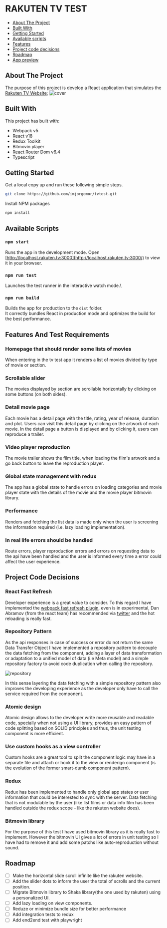 # RAKUTEN TV TEST

* [About The Project](#about)
* [Built With](#built-with)
* [Getting Started](#getting-started)
* [Available scripts](#available-scripts)
* [Features](#features)
* [Project code decisions](#project-code-decisions)
* [Roadmap](#roadmap)
* [App preview](#app-preview)

## About The Project

The purpose of this project is develop a React application that simulates the [Rakuten TV Website](https://rakuten.tv/es);
![cover](https://github.com/imjorgemor/tvclone/addimage)


## Built With

This project has built with:
* Webpack v5
* React v18
* Redux Toolkit
* Bitmovin player
* React Router Dom v6.4
* Typescript

## Getting Started

Get a local copy up and run these following simple steps.
```sh
git clone https://github.com/imjorgemor/tvtest.git
```

Install NPM packages
```sh
npm install
```

## Available Scripts

### `npm start`

Runs the app in the development mode.
Open [http://localhost.rakuten.tv:3000](http://localhost.rakuten.tv:3000/) to view it in your browser.

### `npm run test`

Launches the test runner in the interactive watch mode.\

### `npm run build`

Builds the app for production to the `dist` folder.\
It correctly bundles React in production mode and optimizes the build for the best performance.

## Features And Test Requirements

### Homepage that should render some lists of movies
When entering in the tv test app it renders a list of movies divided by type of movie or section.

### Scrollable slider
The movies displayed by section are scrollable horizontally by clicking on some buttons (on both sides).

### Detail movie page
Each movie has a detail page with the title, rating, year of release, duration and plot. Users can visit this detail page by clicking on the artwork of each movie. In the detail page a button is displayed and by clicking it, users can reproduce a trailer.

### Video player reproduction
The movie trailer shows the film title, when loading the film's artwork and a go back button to leave the reproduction player.

### Global state management with redux
The app has a global state to handle errors on loading categories and movie player state with the details of the movie and the movie player bitmovin library.

### Performance
Renders and fetching the list data is made only when the user is screening the information required (i.e. lazy loading implementation).

### In real life errors should be handled
Route errors, player reproduction errors and errors on requesting data to the api have been handled and the user is informed every time a error could affect the user experience.

## Project Code Decisions

### React Fast Refresh
Developer experience is a great value to consider. To this regard I have implemented the [webpack fast refresh plugin](https://github.com/pmmmwh/react-refresh-webpack-plugin), even is in experimental, Dan Abramov (from the react team) has recommended via [twitter](https://twitter.com/dan_abramov/status/1290967745304068096?lang=en) and the hot reloading is really fast.

### Repository Pattern
As the api responses in case of success or error do not return the same Data Transfer Object I have implemented a repository pattern to decouple the data fetching from the component, adding a layer of data transformation or adaptation to a unified model of data (i.e Meta model) and a simple repository factory to avoid code duplication when calling the repository.

![repository](https://github.com/imjorgemor/tvclone/addimage)

In this sense layering the data fetching with a simple repository pattern also improves the developing experience as the developer only have to call the service required from the component.

### Atomic design
Atomic design allows to the developer write more reusable and readable code, specially when not using a UI library, provides an easy pattern of code splitting based on SOLID principles and thus, the unit testing component is more efficient.

### Use custom hooks as a view controller
Custom hooks are a great tool to split the component logic may have in a separate file and attach or hook it to the view or renderign component (is the evolution of the former smart-dumb component pattern).

### Redux
Redux has been implemented to handle only global app states or user information that could be interested to sync with the server. Data fetching that is not modulable by the user (like list films or data info film has been handled outside the redux scope - like the rakuten website does).

### Bitmovin library
For the purpose of this test I have used bitmovin library as it is really fast to implement. However the bitmovin UI gives a lot of errors in unit testing so I have had to remove it and add some patchs like auto-reproduction without sound.

## Roadmap
- [ ] Make the horizontal slide scroll infinite like the rakuten website.
- [ ] Add the slider dots to inform the user the total of scrolls and the current position.
- [ ] Migrate Bitmovin library to Shaka library(the one used by rakuten) using a personalized UI.
- [ ] Add lazy loading on view components.
- [ ] Reduze or minimize bundle size for better performance
- [ ] Add integration tests to redux
- [ ] Add end2end test with playwright